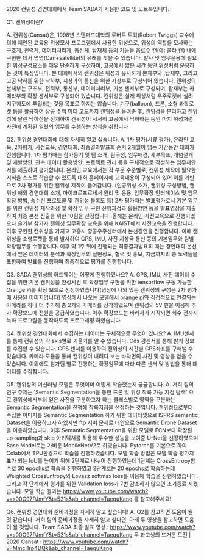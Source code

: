 2020 캔위성 경연대회에서 Team SADA가 사용한 코드 및 노트북입니다. 

Q1. 캔위성이란?

A. 캔위성(Cansat)은, 1998년 스탠퍼드대학의 로버트 트윅(Robert Twiggs) 교수에 의해 제안된 교육용 위성모사 프로그램에서 사용한 위성으로, 위성의 역할을 모사하는 구조계, 전력계, 데이터처리계, 통신계, 탑재체 등의 기능을 음료수 캔(예: 콜라 캔) 내에 구현한 데서 명명(Can+satellite)의 유래를 찾을 수 있습니다. 발사 및 임무운용에 필요한 위성구성요소를 매우 단순하게 구성하여, 고공에서 짧은 시간 동안 위성처럼 운용하는 것이 특징입니다. 본 대회에서의 캔위성은 위성과 유사하게 본체부와 ,탑재부, 그리고 고공 낙하를 위한 낙하부, 지상과의 통신을 위한 지상부로 구성되어 있습니다. 캔위성의 본체부는 구조부, 전력부, 통신부, 데이터처리부, 기본 센서부로 구성되며, 탑재부는 카메라부와 확장 센서부로 구성되어 있습니다. 캔위성은 실제 위성처럼 우주로켓에 실려 지구궤도에 투입되는 것을 목표로 하지는 않습니다. 기구(balloon), 드론, 소형 과학로켓 등을 활용하여 상공 수백 미터 고도까지 캔위성을 올려준 후, 캔위성을 분리하고 캔위성에 달린 낙하산을 전개하여 캔위성이 서서히 고공에서 낙하하는 동안 마치 위성처럼 사전에 계획된 일련의 임무를 수행하는 방식을 취합니다

Q2. 캔위성 경연대회에 대해 자세히 알고 싶습니다. 
A. 1차 평가(서류 평가), 온라인 교육, 2차평가, 사전교육, 경연대회, 최종결과발표회 순서 2개월이 넘는 기간동안 대회가 진행됩니다. 1차 평가때는 참가동기 및 팀 소개, 팀구성, 임무배경, 세부목표, 개념설개 및 개발방안, 관측 데이터 활용방안, 프로젝트 관리 등을 구체적으로 작성하는 임무제안서를 제출하여 평가합니다. 온라인 교육에서는 각 부문 수준별로, 캔위성 제작에 필요한 지식을 스스로 학습할 수 있도록 대회 홈페이지에 교육내용이 구성되어 있어 이를 기반으로 2차 평가를 위한 캔위성 제작이 들어갑니다. (인공위성 소개, 캔위성 구성방법, 캔위성 해외 경연대회 소개, 마이크로프로세서 원리 및 응용, 임무확장 인터페이스 및 임무확장 방법, 송수신 프로토콜 및 캔위성 블록도 등) 2차 평가때는 발표평가로서 기본 임무를 위한 캔위성 제작과정 및 확장 임무 구현 진행과정과 활용방안 등을 발표영상을 제출하여 최종 본선 진출을 위한 10팀을 선정합니다. 올해는 온라인 사전교육으로 진행되었으나 슬기부 참가자 캔위성 임무확장 교육을 위해 KAIST에서 사전교육을 진행합니다. 이후 구현한 캔위성을 가지고 고흥시 항공우주센터에서 본선경연을 진행합니다. 이때 캔위성을 소형로켓을 통해 발사하여 GPS, IMU, 사진 지상국 통신 등의 기본임무와 팀별 확장임무를 수행합니다. 이후 약 1주 뒤에 진행되는 최종결과발표회 때는 경연대회 본선에서 얻은 데이터의 분석과 확장임무의 실현정도, 협력 및 홍보,  지금까지의 총 노력들을 포함하여 발표를 진행하며 최종적으로 평가를 진행합니다. 

Q3. SADA 캔위성의 하드웨어는 어떻게 진행하였나요? 
A. GPS, IMU, 사진 데이터 수집을 위한 기본 캔위성을 완성시킨 후 확장임무 구현을 위한 tensorflow 구동 가능한 Orange Pi를 확장 보드로 선정하였습니다(영상에 나와 있는 캔위성의 구성은 2차 평가때 사용된 이미지입니다) 영상에서 나오는 모델에서 orange pi와 직접적으로 연결되는 카메라를 하나 더 추가해 총 2개의 카메라를 장착하였으며 캔위성의 5V 핀을 이용해 추가 확장보드에 전원을 공급하였습니다. 이후 확장보드는 바라사가 시작되면 회수 전까지 녹화 프로그럄을 동작하도록 프로그래밍 하였습니다. 

Q4. 캔위성 경연대회에서 수집하는 데이터는 구체적으로 무엇이 있나요?
A. IMU센서를 통해 캔위성의 각 axis별로 기울기를 알 수 있습니다. Cds 광센서를 통해 밝기 정보를 수집할 수 있습니다. GPS 센서를 이용하여 캔위성의 시간별 GPS좌표를 구해낼 수 있습니다. 카메라 모듈을 통해 캔위성이 내려다 보는 바닥면의 사진 및 영상을 얻을 수 있습니다. 이외에도 참가팀 별로 진행하는 확장임무에 따라 다른 센서 및 방법을 통해 데이터를 수집합니다. 

Q5. 캔위성의 머신러닝 모델은 무엇이며 어떻게 학습했는지 궁금합니다. 
A. 저희 팀의 연구 주제는 'Semantic Segmentation을 통한 드론 및 위성 착륙 가능 지점 탐색' 으로 캔위성에서부터 얻은 사진을 구분하고자 하는 클래스별로 영역을 구분하는 Semantic Segmentation을 진행해 착륙지점을 선정하는 것입니다. 캔위성으로부터 수집한 이미지를 Semantic Segmentation 하기 위한 데이터셋으로 ISPRS semantic Dataset을 이용하고자 하였지만 ftp 서버 문제로 대안으로 Semantic Drone Dataset을 이용하였습니다. 이후 Semantic Segmentation을 위한 모델로  FCN보다 확장된 up-sampling과 skip 아키텍쳐를 적용해 우수한 성능을 보여준  U-Net을 선정하였으며 Base Model로는 가벼운 MobileNetV2로 하였습니다. Pytorch를 기본으로 하여 Colab에서 TPU환경으로 학습을 진행하였습니다. 모델 학습 방법은 모델 학습 평가지표가 되는 IoU를 높이기 위해 2단계로 나누어 진행하였는데 1단계는 CrossEntropy함수로 30 epochs로 학습을 진행하였고 2단계로는 20 epochs로 학습하는데 Weighted CrossEntropy와 Lovasz softmax loss를 이용해 학습을 진행하였습니다. 그리고 각 단계에서 평가를 위한 Validation loss가 7번 감소하지 않으면 조기종료 시켰습니다. 모델 학습 결과는 https://www.youtube.com/watch?v=s00O97PJmfY&t=531s&ab_channel=TaeguKang 를 참고해주세요! 

Q6. 캔위성 경연대회 준비과정을 자세히 알고 싶습니다!
A. Q2를 참고하면 도움이 될 것 같습니다. 저희 팀의 준비과정을 자세히 알고 싶다면, 아래 두 영상을 참고하면 도움이 될 것입니다. 
  Team SADA 최종 발표 영상 : https://www.youtube.com/watch?v=s00O97PJmfY&t=531s&ab_channel=TaeguKang
  두 과고생의 뜨거운 도전 | 2020 Cansat : https://www.youtube.com/watch?v=MmcI1rp4DQk&ab_channel=TaeguKang
